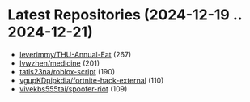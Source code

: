 # Latest Repositories (2024-12-19 .. 2024-12-21)

- [leverimmy/THU-Annual-Eat](https://github.com/leverimmy/THU-Annual-Eat) (267)
- [lvwzhen/medicine](https://github.com/lvwzhen/medicine) (201)
- [tatis23na/roblox-script](https://github.com/tatis23na/roblox-script) (190)
- [vgupKDpipkdia/fortnite-hack-external](https://github.com/vgupKDpipkdia/fortnite-hack-external) (110)
- [vivekbs555tai/spoofer-riot](https://github.com/vivekbs555tai/spoofer-riot) (109)
